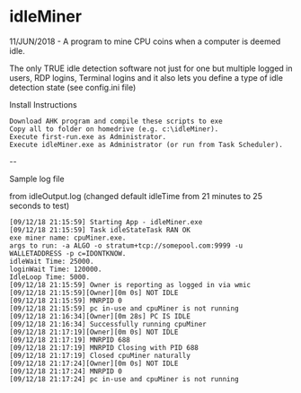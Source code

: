 # idleMiner
 11/JUN/2018 - A program to mine CPU coins when a computer is deemed idle.

The only TRUE idle detection software not just for one but multiple logged in users, RDP logins, Terminal logins 
and it also lets you define a type of idle detection state (see config.ini file)

Install Instructions

	Download AHK program and compile these scripts to exe
	Copy all to folder on homedrive (e.g. c:\idleMiner).
	Execute first-run.exe as Administrator.
	Execute idleMiner.exe as Administrator (or run from Task Scheduler).

--

Sample log file 

from idleOutput.log (changed default idleTime from 21 minutes to 25 seconds to test)

	[09/12/18 21:15:59] Starting App - idleMiner.exe
	[09/12/18 21:15:59] Task idleStateTask RAN OK
	exe miner name: cpuMiner.exe.
	args to run: -a ALGO -o stratum+tcp://somepool.com:9999 -u WALLETADDRESS -p c=IDONTKNOW.
	idleWait Time: 25000.
	loginWait Time: 120000.
	IdleLoop Time: 5000.
	[09/12/18 21:15:59] Owner is reporting as logged in via wmic
	[09/12/18 21:15:59][Owner][0m 0s] NOT IDLE
	[09/12/18 21:15:59] MNRPID 0
	[09/12/18 21:15:59] pc in-use and cpuMiner is not running
	[09/12/18 21:16:34][Owner][0m 28s] PC IS IDLE
	[09/12/18 21:16:34] Successfully running cpuMiner
	[09/12/18 21:17:19][Owner][0m 0s] NOT IDLE
	[09/12/18 21:17:19] MNRPID 688
	[09/12/18 21:17:19] MNRPID Closing with PID 688
	[09/12/18 21:17:19] Closed cpuMiner naturally
	[09/12/18 21:17:24][Owner][0m 0s] NOT IDLE
	[09/12/18 21:17:24] MNRPID 0
	[09/12/18 21:17:24] pc in-use and cpuMiner is not running